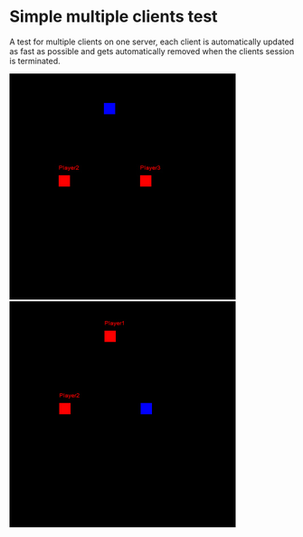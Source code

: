 # Simple multiple clients test

A test for multiple clients on one server, each client is automatically updated as fast as possible and gets automatically removed when the clients session is terminated.

![Client 1](client1.jpg)
![Client 3](client3.jpg)